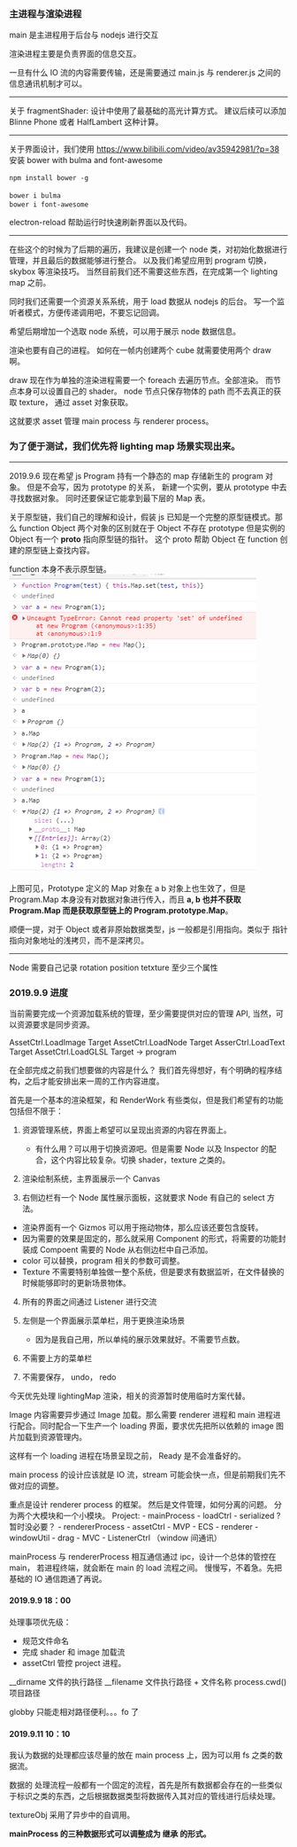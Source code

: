
### 主进程与渲染进程

main 是主进程用于后台与 nodejs 进行交互

渲染进程主要是负责界面的信息交互。

一旦有什么 IO 流的内容需要传输，还是需要通过 main.js 与 renderer.js 之间的信息通讯机制才可以。

-----

关于 fragmentShader:
设计中使用了最基础的高光计算方式。
建议后续可以添加 Blinne Phone 或者 HalfLambert 这种计算。


----------
关于界面设计，我们使用 https://www.bilibili.com/video/av35942981/?p=38 安装 bower with bulma and font-awesome

```
npm install bower -g

bower i bulma
bower i font-awesome

```

electron-reload 帮助运行时快速刷新界面以及代码。

-------------------

在些这个的时候为了后期的遍历，我建议是创建一个 node 类，对初始化数据进行管理，并且最后的数据能够进行整合。
以及我们希望应用到 program 切换，skybox 等渲染技巧。
当然目前我们还不需要这些东西，在完成第一个 lighting map 之前。

同时我们还需要一个资源关系系统，用于 load 数据从 nodejs 的后台。
写一个监听者模式，方便传递调用吧，不要忘记回调。

希望后期增加一个选取 node 系统，可以用于展示 node 数据信息。

渲染也要有自己的进程。
如何在一帧内创建两个 cube 就需要使用两个 draw 啊。

draw 现在作为单独的渲染进程需要一个 foreach 去遍历节点。全部渲染。
而节点本身可以设置自己的 shader。
node 节点只保存物体的 path 而不去真正的获取 texture， 通过 asset 对象获取。

这就要求 asset 管理 main process 与 renderer process。

### 为了便于测试，我们优先将 lighting map 场景实现出来。

-----------
2019.9.6 
现在希望 js Program 持有一个静态的 map 存储新生的 program 对象。
但是不会写，因为 prototype 的关系， 新建一个实例，要从 prototype 中去寻找数据对象。
同时还要保证它能拿到最下层的 Map 表。

关于原型链，我们自己的理解和设计，假装 js 已知是一个完整的原型链模式。那么 function Object 两个对象的区别就在于 Object 不存在 prototype 但是实例的 Object 有一个 __proto__ 指向原型链的指针。
这个 proto 帮助 Object 在 function 创建的原型链上查找内容。

function 本身不表示原型链。
![prototypeTest](./summary/prototypeTest.png)

上图可见，Prototype 定义的 Map 对象在 a b 对象上也生效了，但是 Program.Map 本身没有对数据对象进行传入，而且 __a, b 也并不获取 Program.Map 而是获取原型链上的 Program.prototype.Map__。

顺便一提，对于 Object 或者非原始数据类型，js 一般都是引用指向。类似于 指针指向对象地址的浅拷贝，而不是深拷贝。

----------------
Node 需要自己记录 rotation position tetxture 至少三个属性

### 2019.9.9 进度
当前需要完成一个资源加载系统的管理，至少需要提供对应的管理 API, 当然，可以资源要求是同步资源。

AssetCtrl.LoadImage Target
AssetCtrl.LoadNode Target
AsserCtrl.LoadText Target
AssetCtrl.LoadGLSL Target -> program

在全部完成之前我们想要做的内容是什么？
我们首先得想好，有个明确的程序结构，之后才能安排出来一周的工作内容进度。

首先是一个基本的渲染框架，和 RenderWork 有些类似，但是我们希望有的功能包括但不限于：

1. 资源管理系统，界面上希望可以呈现出资源的内容在界面上。
    - 有什么用？可以用于切换资源吧。但是需要 Node 以及 Inspector 的配合，这个内容比较复杂。切换 shader，texture 之类的。

2. 渲染绘制系统，主界面展示一个 Canvas

3. 右侧边栏有一个 Node 属性展示面板，这就要求 Node 有自己的 select 方法。
- 渲染界面有一个 Gizmos 可以用于拖动物体，那么应该还要包含旋转。
- 因为需要的效果是固定的，那么就采用 Component 的形式，将需要的功能封装成 Compoent 需要的 Node 从右侧边栏中自己添加。
- color 可以替换，program 相关的参数可调整。
- Texture 不需要特别单独做一整个系统，但是要求有数据监听，在文件替换的时候能够即时的更新场景物体。

4. 所有的界面之间通过 Listener 进行交流
5. 左侧是一个界面展示菜单栏，用于更换渲染场景
    - 因为是我自己用，所以单纯的展示效果就好。不需要节点数。

6. 不需要上方的菜单栏

7. 不需要保存， undo， redo

今天优先处理 lightingMap 渲染，相关的资源暂时使用临时方案代替。

Image 内容需要异步通过 Image 加载。那么需要 renderer 进程和 main 进程进行配合。同时配合一下生产一个 loading 界面，要求优先把所以依赖的 image 图片加载到资源管理内。

这样有一个 loading 进程在场景呈现之前， Ready 是不会准备好的。

main process 的设计应该就是 IO 流，stream 可能会快一点，但是前期我们先不做对应的调整。

重点是设计 renderer process 的框架。
然后是文件管理，如何分离的问题。
分为两个大模块和一个小模块。
Project:
    - mainProcess
        - loadCtrl
        - serialized ? 暂时没必要？
    - rendererProcess
        - assetCtrl
        - MVP
        - ECS
        - renderer
    - windowUtil
        - drag
        - MVC
        - ListenerCtrl （window 间通讯）

mainProcess 与 rendererProcess 相互通信通过 ipc，设计一个总体的管控在 main， 若进程终端，就会断在 main 的 load 流程之间。
慢慢写，不着急。先把基础的 IO  通信跑通了再说。

#### 2019.9.9 18：00
处理事项优先级：
- 规范文件命名
- 完成 shader 和 image 加载流
- assetCtrl 管控 project 进程。

__dirname 文件的执行路径
__filename 文件执行路径 + 文件名称
process.cwd() 项目路径


globby 只能走相对路径便利。。。fo 了


#### 2019.9.11 10：10

我认为数据的处理都应该尽量的放在 main process 上，因为可以用 fs 之类的数据流。

数据的 处理流程一般都有一个固定的流程，首先是所有数据都会存在的一些类似于标识之类的东西，之后根据数据类型将数据传入其对应的管线进行后续处理。


textureObj 采用了异步中的自调用。

__mainProcess 的三种数据形式可以调整成为 继承 的形式。__